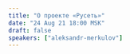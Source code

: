 ```yaml
---
title: "О проекте «Русеть»"
date: "24 Aug 21 18:00 MSK"
draft: false
speakers: ["aleksandr-merkulov"]
---
```

